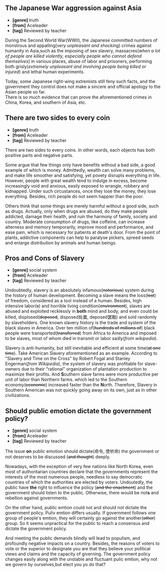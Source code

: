 ## The Japanese War aggression against Asia

* **[genre]** truth
* **[from]** Aceleader
* **[tag]** Reviewed by teacher

During the Second World War(WWII), the Japanese committed numbers of monstrous and appalling(*very unpleasant and shocking*) crimes against humanity in Asia,such as the imposing of sex slavery, massacres(*when a lot of people are killed violently, especially people who cannot defend themselves*) in various places, abuse of labor and prisoners, performing both grisly(*extremely unpleasant and involving people being killed or injured*) and lethal human experiments.  

Today, some Japanese right-wing extremists still feny such facts, and the government they control does not make a sincere and official apology to the Asian people so far.  
There is so much evidence that can prove the aforementioned crimes in China, Korea, and southern of Asia, etc.

## There are two sides to every coin

* **[genre]** truth
* **[from]** Aceleader
* **[tag]** Reviewed by teacher

There are two sides to every coins. In other words, each objects has both positive parts and negative parts.

Some argue that few things only have benefits without a bad side, a good example of which is money. Admittedly, wealth can solve many problems, and make life smoother and satisfying, yet povety disrupts everything in life. However, people with great wealth tend to indulge in excess, become increasingly void and anxious, easily exposed to wrangle, robbery and kidnapped. Under such circustances, once they lose the money, they lose everything. Besides, rich people do not seem happier than the poor.

Others think that some things are merely harmful without a good side, such as drugs. Actually, only when drugs are abused, do they make people addicted, damage their health, and ruin the harmony of family, society and country. Moderate consumption of drugs, like coffeine, can increase alterness and memory temporarily, improve mood and performance, and ease pain, which is necessary for patients at death's door. From the point of plants, addictive components can help to paralyse pickers, spreed seeds and enlarge distribution by animals and human beings.

## Pros and Cons of Slavery

* **[genre]** social system
* **[from]** Aceleader
* **[tag]** Reviewed by teacher

Undoubtedly, slavery is an absolutely infamous(~~notorious~~) system during the history of human development. Becoming a slave means the loss(~~lost~~) of freedom, considered as a tool instead of a human. Besides, high intensive labor(~~s~~) and horrible living condition(~~environment~~), slaves are abused and exploited recklessly in **both** mind and body, and even could be killed, displosed(~~deposed~~, disposed处置, deposed罢黜) and sold randomly by slaveholders. One known slavery history is the trade and system of the black slaves in America. Over ten million of(~~hundreds of millions of~~) black people were transported(~~transferred~~) from Africa to America and imposed to be slaves, most of whom died in transmit or labor sadly(*from wikipedia*).

Slavery is anti-humanity, but still inevitable and efficient at some time(~~at one time~~). Take American Slavery aforementioned as an example. According to "Slavery and Time on the Cross" by Robert Fogal and Stanley Engerman(*from Wikipedia*), the system of slavery was profitable for slave-owners due to their "rational" organization of plantation production to maximize their profits. And **S**outhern slave farms were more productive per unit of labor than Northern farms. which led to the Southern economy(~~economic~~) increased faster than the **N**orth. Therefore, Slavery in Southern American was not quickly going away on its own, just as in other civilizations.

## Should public emotion dictate the government policy?

* **[genre]** social system
* **[from]** Aceleader
* **[tag]** Reviewed by teacher

The issue **on** public emotion should dictate(命令, 使听命) the government or not deserves to be discussed (~~and thought~~) deeply.

Nowadays, with the exception of very few nations like North Korea, even most of authoritarian countries declare that the governments represent the interests of the most numerous people, needless to say democratic countries of which the authorities are elected by voters. Undoutedly, the public have **the** right to influence the policy (~~and the enactment~~) and the government should listen to the public. Otherwise, there would be riot**s** and rebellion against governments.

On the other hand, public emtion could not and should not dictate the government policy. Puliv emtion differs usually. If government follows one group of people's emtion, they will certainly go against the another(~~other~~) group. So it seems unpractical for the public to reach a consensus and dictate the government policy.

And meeting the public demands blindly will lead to populism, and profoundly negative impacts on a country. Besides, the reasons of voters to vote or the superior to designate you are that they believe your political views and claims and the capacity of giverning. The government policy changes easily along with the unstable and fluctuant pulic emtion, why not we govern by ourselves,but elect you yo do that?
